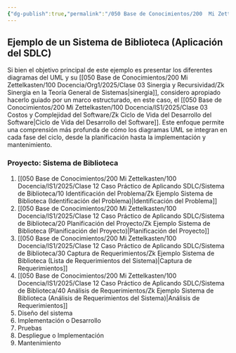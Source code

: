 ```yaml
---
{"dg-publish":true,"permalink":"/050 Base de Conocimientos/200  Mi Zettelkasten/100 Docencia/IS1/2025/Clase 12 Caso Práctico de Aplicando SDLC/Sistema de Biblioteca/Zk Ejemplo de un Sistema de Biblioteca (Aplicación del SDLC)/","tags":["digitalGarden","UML","sdlc"]}
---
```


## Ejemplo de un Sistema de Biblioteca (Aplicación del SDLC)

Si bien el objetivo principal de este ejemplo es presentar los diferentes diagramas del UML y su [[050 Base de Conocimientos/200  Mi Zettelkasten/100 Docencia/Org1/2025/Clase 03 Sinergia y Recursividad/Zk Sinergia en la Teoría General de Sistemas\|sinergia]], considero apropiado hacerlo guiado por un marco estructurado, en este caso, el [[050 Base de Conocimientos/200  Mi Zettelkasten/100 Docencia/IS1/2025/Clase 03 Costos y Complejidad del Software/Zk Ciclo de Vida del Desarrollo del Software\|Ciclo de Vida del Desarrollo del Software]]. Este enfoque permite una comprensión más profunda de cómo los diagramas UML se integran en cada fase del ciclo, desde la planificación hasta la implementación y mantenimiento. 

### Proyecto: Sistema de Biblioteca

 1. [[050 Base de Conocimientos/200  Mi Zettelkasten/100 Docencia/IS1/2025/Clase 12 Caso Práctico de Aplicando SDLC/Sistema de Biblioteca/10 Identificación del Problema/Zk Ejemplo Sistema de Biblioteca (Identificación del Problema)\|Identificación del Problema]]
 2. [[050 Base de Conocimientos/200  Mi Zettelkasten/100 Docencia/IS1/2025/Clase 12 Caso Práctico de Aplicando SDLC/Sistema de Biblioteca/20 Planificación del Proyecto/Zk Ejemplo Sistema de Biblioteca (Planificación del Proyecto)\|Planificación del Proyecto]]
 3. [[050 Base de Conocimientos/200  Mi Zettelkasten/100 Docencia/IS1/2025/Clase 12 Caso Práctico de Aplicando SDLC/Sistema de Biblioteca/30 Captura de Requerimientos/Zk Ejemplo Sistema de Biblioteca (Lista de Requerimientos del Sistema)\|Captura de Requerimientos]]
 4. [[050 Base de Conocimientos/200  Mi Zettelkasten/100 Docencia/IS1/2025/Clase 12 Caso Práctico de Aplicando SDLC/Sistema de Biblioteca/40 Análisis de Requerimientos/Zk Ejemplo Sistema de Biblioteca (Análisis de Requerimientos del Sistema)\|Análisis de Requerimientos]]
 5. Diseño del sistema
 6. Implementación o Desarrollo
 7. Pruebas
 8. Despliegue o Implementación
 9. Mantenimiento